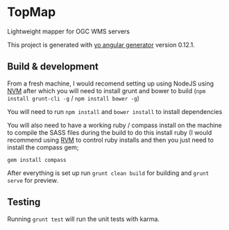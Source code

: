 # TopMap

Lightweight mapper for OGC WMS servers

This project is generated with [yo angular generator](https://github.com/yeoman/generator-angular)
version 0.12.1.

## Build & development

From a fresh machine, I would recomend setting up using NodeJS using [NVM](https://github.com/creationix/nvm) after which you will need to install grunt and bower to build (`npm install grunt-cli -g` / `npm install bower -g`)

You will need to run `npm install` and `bower install` to install dependencies

You will also need to have a working ruby / compass install on the machine to compile the SASS files during the build to do this install ruby (I would recommend using [RVM](https://rvm.io/) to control ruby installs and then you just need to install the compass gem;

`gem install compass` 

After everything is set up run `grunt clean build` for building and `grunt serve` for preview.

## Testing

Running `grunt test` will run the unit tests with karma.
